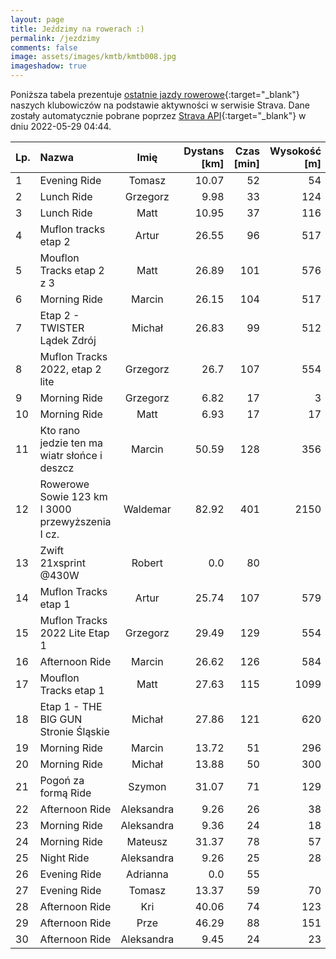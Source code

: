 ```yaml
---
layout: page
title: Jeździmy na rowerach :)
permalink: /jezdzimy
comments: false
image: assets/images/kmtb/kmtb008.jpg
imageshadow: true
---
```


Poniższa tabela prezentuje [ostatnie jazdy rowerowe](https://www.strava.com/clubs/336381){:target="_blank"} naszych klubowiczów na podstawie aktywności w serwisie Strava. Dane zostały automatycznie pobrane poprzez [Strava API](https://developers.strava.com/docs/reference/#api-Clubs-getClubActivitiesById){:target="_blank"} w dniu 2022-05-29 04:44.

Lp. | Nazwa | Imię | Dystans [km] | Czas [min] | Wysokość [m]
:--- | :--- | :---: | ---: | ---: | ---:
1|Evening Ride|Tomasz|10.07|52|54
2|Lunch Ride|Grzegorz|9.98|33|124
3|Lunch Ride|Matt|10.95|37|116
4|Muflon tracks etap 2|Artur|26.55|96|517
5|Mouflon Tracks etap 2 z 3|Matt|26.89|101|576
6|Morning Ride|Marcin|26.15|104|517
7|Etap 2 - TWISTER Lądek Zdrój |Michał|26.83|99|512
8|Muflon Tracks 2022, etap 2 lite|Grzegorz|26.7|107|554
9|Morning Ride|Grzegorz|6.82|17|3
10|Morning Ride|Matt|6.93|17|17
11|Kto rano jedzie ten ma wiatr słońce i deszcz|Marcin|50.59|128|356
12|Rowerowe Sowie 123 km I 3000 przewyższenia I cz.|Waldemar|82.92|401|2150
13|Zwift 21xsprint @430W|Robert|0.0|80|
14|Muflon Tracks etap 1|Artur|25.74|107|579
15|Muflon Tracks 2022  Lite Etap 1|Grzegorz|29.49|129|554
16|Afternoon Ride|Marcin|26.62|126|584
17|Mouflon Tracks etap 1|Matt|27.63|115|1099
18|Etap 1 - THE BIG GUN Stronie Śląskie |Michał|27.86|121|620
19|Morning Ride|Marcin|13.72|51|296
20|Morning Ride|Michał|13.88|50|300
21|Pogoń za formą Ride|Szymon|31.07|71|129
22|Afternoon Ride|Aleksandra|9.26|26|38
23|Morning Ride|Aleksandra|9.36|24|18
24|Morning Ride|Mateusz|31.37|78|57
25|Night Ride|Aleksandra|9.26|25|28
26|Evening Ride|Adrianna|0.0|55|
27|Evening Ride|Tomasz|13.37|59|70
28|Afternoon Ride|Kri|40.06|74|123
29|Afternoon Ride|Prze|46.29|88|151
30|Afternoon Ride|Aleksandra|9.45|24|23
